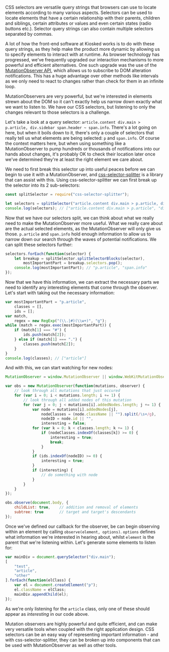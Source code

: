 <!--
title=Splitting CSS selectors (for use with MutationObserver)
author=perry.mitchell
description=Using css-selector-splitter, CSS selector strings can be split into their separate components (multiple selectors and relationship components) (covers usage with MutationObserver)
date=2016-08-30 21:32:01
tags=css,javascript,tools
headerImg=split-boulder.jpg
-->
CSS selectors are versatile query strings that browsers can use to locate elements according to many various aspects. Selectors can be used to locate elements that have a certain relationship with their parents, children and siblings, certain attributes or values and even certain states (radio buttons etc.). Selector query strings can also contain multiple selectors separated by commas.

A lot of how the front-end software at Kiosked works is to do with these query strings, as they help make the product more dynamic by allowing us to specify elements to interact with at runtime. As browser technology has progressed, we've frequently upgraded our interaction mechanisms to more powerful and efficient alternatives. One such upgrade was the use of the [MutationObserver API](https://developer.mozilla.org/en/docs/Web/API/MutationObserver), which allows us to subscribe to DOM alteration notifications. This has a huge advantage over other methods like intervals as we only need to react to changes rather than check for them in an infinite loop.

MutationObservers are very powerful, but we're interested in elements strewn about the DOM so it can't exactly help us narrow down exactly what we want to listen to. We have our CSS selectors, but listening to only the changes relevant to those selectors is a challenge.

Let's take a look at a query selector: `article.content div.main > p.article, div.sidebar span.header ~ span.info`. There's a lot going on here, but when it boils down to it, there's only a couple of selectors that really tell us what elements are being selected: `p` and `span.info`. Of course the context matters here, but when using something like a MutationObserver to pump hundreds or thousands of notifications into our hands about changes, it's probably OK to check their location later once we've determined they're at least the right element we care about.

We need to first break this selector up into useful peaces before we can begin to use it with a MutationObserver, and [css-selector-splitter](https://github.com/perry-mitchell/css-selector-splitter) is a library that can assist with this. Using css-selector-splitter we can first break up the selector into its 2 sub-selectors:

```js
const splitSelector = require("css-selector-splitter");

let selectors = splitSelector("article.content div.main > p.article, div.sidebar span.header ~ span.info");
console.log(selectors); // ["article.content div.main > p.article", "div.sidebar span.header ~ span.info"]
```

Now that we have our selectors split, we can think about what we really need to make the MutationObserver more useful. What we really care about are the actual selected elements, as the MutationObserver will only give us those. `p.article` and `span.info` hold enough information to allow us to narrow down our search through the waves of potential notifications. We can split these selectors further:

```js
selectors.forEach(function(selector) {
    let breakup = splitSelector.splitSelectorBlocks(selector),
        mostImportantPart = breakup.selectors.pop();
    console.log(mostImportantPart); // "p.article", "span.info"
});
```

Now that we have this information, we can extract the necessary parts we need to identify any interesting elements that come through the observer. Let's start with taking out the necessary information:

```js
var mostImportantPart = "p.article",
    classes = [],
    ids = [];
var match,
    regex = new RegExp("(\\.|#)(\\w+)", "g");
while (match = regex.exec(mostImportantPart)) {
    if (match[1] === "#") {
        ids.push(match[2]);
    } else if (match[1] === ".") {
        classes.push(match[2]);
    }
}
console.log(classes); // ["article"]
```

And with this, we can start watching for new nodes:

```js
MutationObserver = window.MutationObserver || window.WebKitMutationObserver;

var obs = new MutationObserver(function(mutations, observer) {
    // look through all mutations that just occured
    for (var i = 0; i < mutations.length; i += 1) {
        // look through all added nodes of this mutation
        for (var j = 0; j < mutations[i].addedNodes.length; j += 1) {
            var node = mutations[i].addedNodes[j],
                nodeClasses = (node.className || "").split(/\s+/g),
                nodeID = node.id || "",
                interesting = false;
            for (var k = 0; k < classes.length; k += 1) {
                if (nodeClasses.indexOf(classes[k]) >= 0) {
                    interesting = true;
                    break;
                }
            }
            if (ids.indexOf(nodeID) >= 0) {
                interesting = true;
            }
            if (interesting) {
                // do something with node
            }
        }
    }
});

obs.observe(document.body, {
    childList: true,    // addition and removal of elements
    subtree: true       // target and target's descendants
});
```

Once we've defined our callback for the observer, be can begin observing within an element by calling `observe(element, options)`. `options` defines what information we're interested in hearing about, whilst `element` is the parent that we're listening within. Let's generate some elements to listen for:

```js
var mainDiv = document.querySelector("div.main");
[
    "test",
    "article",
    "other"
].forEach(function(elClass) {
    var el = document.createElement("p");
    el.className = elClass;
    mainDiv.appendChild(el);
});
```

As we're only listening for the `article` class, only one of these should appear as _interesting_ in our code above.

Mutation observers are highly powerful and quite efficient, and can make very versatile tools when coupled with the right application design. CSS selectors can be an easy way of representing important information - and with css-selector-splitter, they can be broken up into components that can be used with MutationObserver as well as other tools.

